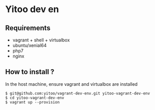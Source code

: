 Yitoo dev en 
=================

Requirements
----
- vagrant + shell + virtualbox
- ubuntu/xenial64
- php7
- nginx

How to install ?
--------------
In the host machine, ensure vagrant and virtualbox are installed

```shell
$ git@github.com:yitoo/vagrant-dev-env.git yitoo-vagrant-dev-env
$ cd yitoo-vagrant-dev-env
$ vagrant up --provision
```